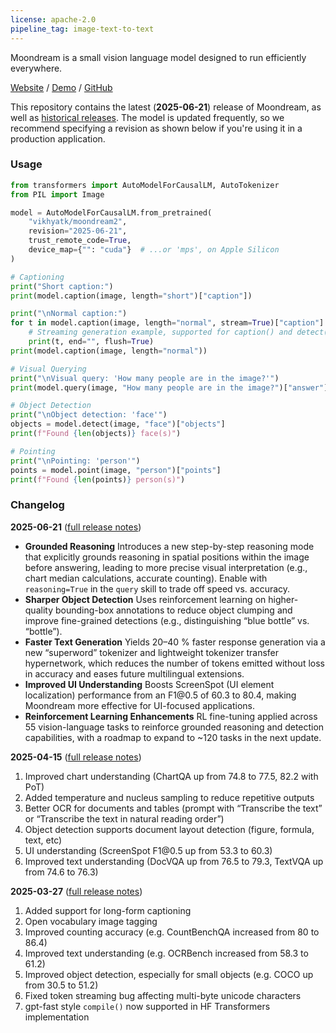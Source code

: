 ```yaml
---
license: apache-2.0
pipeline_tag: image-text-to-text
---
```


Moondream is a small vision language model designed to run efficiently everywhere. 

[Website](https://moondream.ai/) / [Demo](https://moondream.ai/playground) / [GitHub](https://github.com/vikhyat/moondream)

This repository contains the latest (**2025-06-21**) release of Moondream, as well as [historical releases](https://huggingface.co/vikhyatk/moondream2/blob/main/versions.txt). The model is updated frequently, so we recommend specifying a revision as shown below if you're using it in a production application.


### Usage

```python
from transformers import AutoModelForCausalLM, AutoTokenizer
from PIL import Image

model = AutoModelForCausalLM.from_pretrained(
    "vikhyatk/moondream2",
    revision="2025-06-21",
    trust_remote_code=True,
    device_map={"": "cuda"}  # ...or 'mps', on Apple Silicon
)

# Captioning
print("Short caption:")
print(model.caption(image, length="short")["caption"])

print("\nNormal caption:")
for t in model.caption(image, length="normal", stream=True)["caption"]:
    # Streaming generation example, supported for caption() and detect()
    print(t, end="", flush=True)
print(model.caption(image, length="normal"))

# Visual Querying
print("\nVisual query: 'How many people are in the image?'")
print(model.query(image, "How many people are in the image?")["answer"])

# Object Detection
print("\nObject detection: 'face'")
objects = model.detect(image, "face")["objects"]
print(f"Found {len(objects)} face(s)")

# Pointing
print("\nPointing: 'person'")
points = model.point(image, "person")["points"]
print(f"Found {len(points)} person(s)")
```

### Changelog

**2025-06-21** ([full release notes](https://moondream.ai/blog/moondream-2025-06-21-release))

* **Grounded Reasoning**
  Introduces a new step-by-step reasoning mode that explicitly grounds reasoning in spatial positions within the image before answering, leading to more precise visual interpretation (e.g., chart median calculations, accurate counting). Enable with `reasoning=True` in the `query` skill to trade off speed vs. accuracy.
* **Sharper Object Detection**
  Uses reinforcement learning on higher-quality bounding-box annotations to reduce object clumping and improve fine-grained detections (e.g., distinguishing “blue bottle” vs. “bottle”).
* **Faster Text Generation**
  Yields 20–40 % faster response generation via a new “superword” tokenizer and lightweight tokenizer transfer hypernetwork, which reduces the number of tokens emitted without loss in accuracy and eases future multilingual extensions.
* **Improved UI Understanding**
  Boosts ScreenSpot (UI element localization) performance from an F1\@0.5 of 60.3 to 80.4, making Moondream more effective for UI-focused applications.
* **Reinforcement Learning Enhancements**
  RL fine-tuning applied across 55 vision-language tasks to reinforce grounded reasoning and detection capabilities, with a roadmap to expand to \~120 tasks in the next update.

**2025-04-15** ([full release notes](https://moondream.ai/blog/moondream-2025-04-14-release))

1. Improved chart understanding (ChartQA up from 74.8 to 77.5, 82.2 with PoT)
2. Added temperature and nucleus sampling to reduce repetitive outputs
3. Better OCR for documents and tables (prompt with “Transcribe the text” or “Transcribe the text in natural reading order”)
4. Object detection supports document layout detection (figure, formula, text, etc)
5. UI understanding (ScreenSpot F1\@0.5 up from 53.3 to 60.3)
6. Improved text understanding (DocVQA up from 76.5 to 79.3, TextVQA up from 74.6 to 76.3)

**2025-03-27** ([full release notes](https://moondream.ai/blog/moondream-2025-03-27-release))

1. Added support for long-form captioning
2. Open vocabulary image tagging
3. Improved counting accuracy (e.g. CountBenchQA increased from 80 to 86.4)
4. Improved text understanding (e.g. OCRBench increased from 58.3 to 61.2)
5. Improved object detection, especially for small objects (e.g. COCO up from 30.5 to 51.2)
6. Fixed token streaming bug affecting multi-byte unicode characters
7. gpt-fast style `compile()` now supported in HF Transformers implementation
